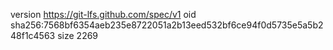 version https://git-lfs.github.com/spec/v1
oid sha256:7568bf6354aeb235e8722051a2b13eed532bf6ce94f0d5735e5a5b248f1c4563
size 2269
